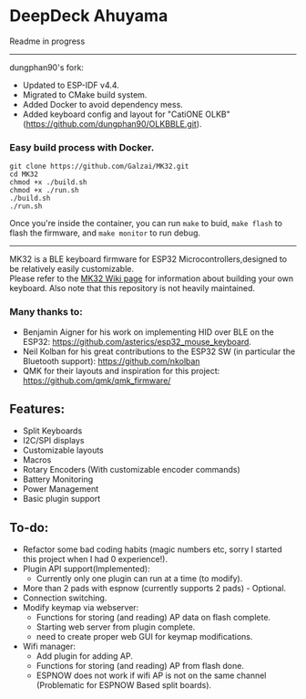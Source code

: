 # DeepDeck Ahuyama

Readme in progress

---------------
dungphan90's fork:
- Updated to ESP-IDF v4.4.
- Migrated to CMake build system.
- Added Docker to avoid dependency mess.
- Added keyboard config and layout for "CatiONE OLKB" (https://github.com/dungphan90/OLKBBLE.git).

### Easy build process with Docker.
```
git clone https://github.com/Galzai/MK32.git
cd MK32
chmod +x ./build.sh
chmod +x ./run.sh
./build.sh
./run.sh
```
Once you're inside the container, you can run `make` to buid, `make flash` to flash the firmware, and `make monitor` to run debug.
___

MK32 is a BLE keyboard firmware for ESP32 Microcontrollers,designed to be relatively easily customizable.  
Please refer to the [MK32 Wiki page](https://github.com/Galzai/MK32/wiki) for information about building your own keyboard.
Also note that this repository is not heavily maintained.

### Many thanks to:
- Benjamin Aigner for his work on implementing HID over BLE on the ESP32: https://github.com/asterics/esp32_mouse_keyboard.
- Neil Kolban for his great contributions to the ESP32 SW (in particular the Bluetooth support): https://github.com/nkolban
- QMK for their layouts and inspiration for this project: https://github.com/qmk/qmk_firmware/

## Features:
- Split Keyboards
- I2C/SPI displays
- Customizable layouts
- Macros
- Rotary Encoders (With customizable encoder commands)
- Battery Monitoring
- Power Management
- Basic plugin support

## To-do:
- Refactor some bad coding habits (magic numbers etc, sorry I started this project when I had 0 experience!). 
- Plugin API support(Implemented):  
	* Currently only one plugin can run at a time (to modify).
- More than 2 pads with espnow (currently supports 2 pads) - Optional.
- Connection switching.
- Modify keymap via webserver:  
	* Functions for storing (and reading) AP data on flash complete.  
	* Starting web server from plugin complete.  
	* need to create proper web GUI for keymap modifications.  
- Wifi manager:   
	* Add plugin for adding AP.  
	* Functions for storing (and reading) AP from flash done.  
	* ESPNOW does not work if wifi AP is not on the same channel (Problematic for ESPNOW Based split boards).   


